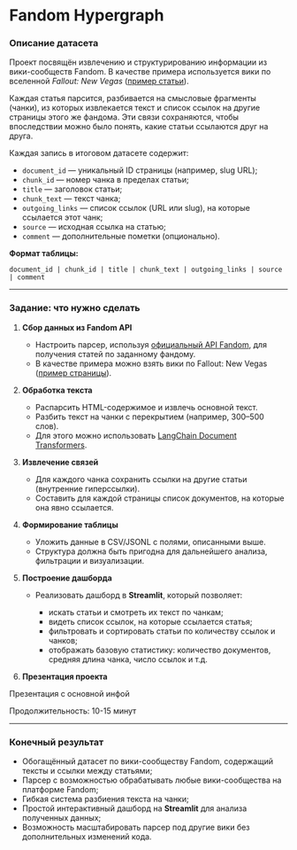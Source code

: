 # **Fandom Hypergraph**

### **Описание датасета**

Проект посвящён извлечению и структурированию информации из вики-сообществ Fandom. В качестве примера используется вики по вселенной *Fallout: New Vegas* ([пример статьи](https://fallout.fandom.com/wiki/New_California_Republic)).

Каждая статья парсится, разбивается на смысловые фрагменты (чанки), из которых извлекается текст и список ссылок на другие страницы этого же фандома. Эти связи сохраняются, чтобы впоследствии можно было понять, какие статьи ссылаются друг на друга.

Каждая запись в итоговом датасете содержит:

* `document_id` — уникальный ID страницы (например, slug URL);
* `chunk_id` — номер чанка в пределах статьи;
* `title` — заголовок статьи;
* `chunk_text` — текст чанка;
* `outgoing_links` — список ссылок (URL или slug), на которые ссылается этот чанк;
* `source` — исходная ссылка на статью;
* `comment` — дополнительные пометки (опционально).

**Формат таблицы:**

```
document_id | chunk_id | title | chunk_text | outgoing_links | source | comment
```

---

### **Задание: что нужно сделать**

1. **Сбор данных из Fandom API**

   * Настроить парсер, используя [официальный API Fandom](https://wikies.fandom.com/wiki/API), для получения статей по заданному фандому.
   * В качестве примера можно взять вики по Fallout: New Vegas ([пример страницы](https://fallout.fandom.com/wiki/New_California_Republic)).

2. **Обработка текста**

   * Распарсить HTML-содержимое и извлечь основной текст.
   * Разбить текст на чанки с перекрытием (например, 300–500 слов).
   * Для этого можно использовать [LangChain Document Transformers](https://python.langchain.com/v0.1/docs/modules/data_connection/document_transformers/).

3. **Извлечение связей**

   * Для каждого чанка сохранить ссылки на другие статьи (внутренние гиперссылки).
   * Составить для каждой страницы список документов, на которые она явно ссылается.

4. **Формирование таблицы**

   * Уложить данные в CSV/JSONL с полями, описанными выше.
   * Структура должна быть пригодна для дальнейшего анализа, фильтрации и визуализации.

5. **Построение дашборда**

   * Реализовать дашборд в **Streamlit**, который позволяет:

     * искать статьи и смотреть их текст по чанкам;
     * видеть список ссылок, на которые ссылается статья;
     * фильтровать и сортировать статьи по количеству ссылок и чанков;
     * отображать базовую статистику: количество документов, средняя длина чанка, число ссылок и т.д.

6. **Презентация проекта**

Презентация с основной инфой 

Продолжительность: 10-15 минут  

---

### **Конечный результат**

* Обогащённый датасет по вики-сообществу Fandom, содержащий тексты и ссылки между статьями;
* Парсер с возможностью обрабатывать любые вики-сообщества на платформе Fandom;
* Гибкая система разбиения текста на чанки;
* Простой интерактивный дашборд на **Streamlit** для анализа полученных данных;
* Возможность масштабировать парсер под другие вики без дополнительных изменений кода.

